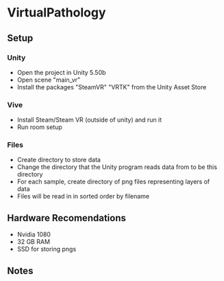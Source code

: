 # VirtualPathology

## Setup

### Unity

- Open the project in Unity 5.50b
- Open scene "main_vr"
- Install the packages "SteamVR" "VRTK" from the Unity Asset Store

### Vive
- Install Steam/Steam VR (outside of unity) and run it
- Run room setup

### Files

- Create directory to store data
- Change the directory that the Unity program reads data from to be this directory
- For each sample, create directory of png files representing layers of data
- Files will be read in in sorted order by filename


## Hardware Recomendations

- Nvidia 1080
- 32 GB RAM
- SSD for storing pngs

## Notes



